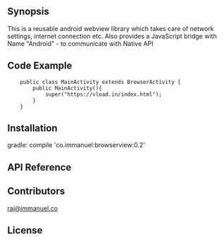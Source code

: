 ## Synopsis

This is a reusable android webview library which takes care of network settings, internet connection etc.
Also provides a JavaScript bridge with Name "Android" - to communicate with Native API

## Code Example

		public class MainActivity extends BrowserActivity {
			public MainActivity(){
				super("https://vload.in/index.html");
			}
		}

## Installation

gradle: compile 'co.immanuel:browserview:0.2'


## API Reference





## Contributors

raj@immanuel.co

## License


